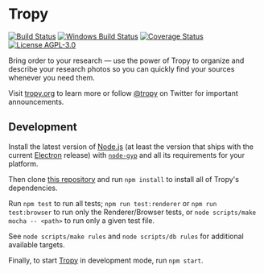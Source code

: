 # Tropy
[![Build Status](https://travis-ci.org/tropy/tropy.svg?branch=master)](https://travis-ci.org/tropy/tropy)
[![Windows Build Status](https://ci.appveyor.com/api/projects/status/github/tropy/tropy?branch=master&svg=true)](https://ci.appveyor.com/project/inukshuk/tropy)
[![Coverage Status](https://coveralls.io/repos/tropy/tropy/badge.svg?branch=master&service=github)](https://coveralls.io/github/tropy/tropy?branch=master)
[![License AGPL-3.0](https://img.shields.io/badge/license-AGPL--3.0-blue.svg)](https://opensource.org/licenses/AGPL-3.0)

Bring order to your research — use the power of Tropy to organize and describe
your research photos so you can quickly find your sources whenever you need them.

Visit [tropy.org](https://tropy.org) to learn more or follow
[@tropy](https://twitter.com/tropy) on Twitter for important announcements.


## Development

Install the latest version of [Node.js](https://nodejs.org) (at least the
version that ships with the current [Electron](https://electron.atom.io)
release) with [`node-gyp`](https://www.npmjs.com/package/node-gyp) and all
its requirements for your platform.

Then clone [this repository](https://github.com/tropy/tropy.git) and run
`npm install` to install all of Tropy's dependencies.

Run `npm test` to run all tests; `npm run test:renderer` or `npm run
test:browser` to run only the Renderer/Browser tests, or `node scripts/make
mocha -- <path>` to run only a given test file.

See `node scripts/make rules` and `node scripts/db rules` for additional
available targets.

Finally, to start [Tropy](https://tropy.org) in development mode, run `npm start`.
